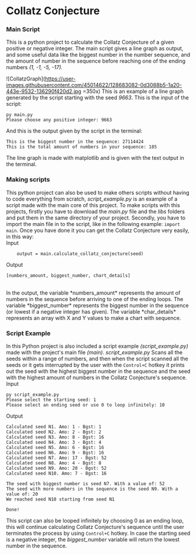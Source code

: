 # Collatz Conjecture
### Main Script
This is a python project to calculate the Collatz Conjecture of a given positive or negative integer. The main script gives a line graph as output, and some useful data like the biggest number in the number sequence, and the amount of number in the sequence before reaching one of the ending numbers *(1, -1, -5, -17).*

![CollatzGraph](https://user-images.githubusercontent.com/45014622/128683082-0d3088b5-1a20-443e-9532-136290f420d2.jpg =350x) 
This is an example of a line graph generated by the script starting with the seed *9663*.
This is the input of the script:

```` 
py main.py
Please choose any positive integer: 9663
```` 
And this is the output given by the script in the terminal:
```` 
This is the biggest number in the sequence: 27114424
This is the total amount of numbers in your sequence: 185
```` 
The line graph is made with matplotlib and is given with the text output in the terminal.
<br>

### Making scripts
This python project can also be used to make others scripts without having to code everything from scratch, *script_example.py*  is an example of a script made with the main core of this project.
To make scripts with this projects, firstly you have to download the *main.py*  file and the *libs*  folders and put them in the same directory of your project. Secondly, you have to import the main file in to the script, like in the following example: `import main`.
Once you have done it you can get the Collatz Conjecture very easily, in this way:
<br>
Input
```` 
    output = main.calculate_collatz_conjecture(seed)
```` 

Output
````
[numbers_amount, biggest_number, chart_details]
```` 
<br>
In the output, the variable *numbers_amount*  represents the amount of numbers in the sequence before arriving to one of the ending loops. The variable *biggest_number*  represents the biggest number in the sequence (or lowest if a negative integer has given). The variable *char_details*  represents an array with X and Y values to make a chart with sequence. 

### Script Example
In this Python project is also included a script example *(script_example.py)* made with the project's main file *(main)*.
*script_example.py* Scans all the seeds within a range of numbers, and then when the script scanned all the seeds or it gets interrupted by the user with the `Control+C` hotkey it prints out the seed with the highest biggest number in the sequence and the seed with the highest amount of numbers in the Collatz Conjecture's sequence. 
<br>
Input
````
py script_example.py
Please select the starting seed: 1
Please select an ending seed or use 0 to loop infinitely: 10
````
Output
````
Calculated seed N1. Amo: 1 - Bgst: 1
Calculated seed N2. Amo: 2 - Bgst: 2
Calculated seed N3. Amo: 8 - Bgst: 16
Calculated seed N4. Amo: 3 - Bgst: 4
Calculated seed N5. Amo: 6 - Bgst: 16
Calculated seed N6. Amo: 9 - Bgst: 16
Calculated seed N7. Amo: 17 - Bgst: 52
Calculated seed N8. Amo: 4 - Bgst: 8
Calculated seed N9. Amo: 20 - Bgst: 52
Calculated seed N10. Amo: 7 - Bgst: 16

The seed with biggest number is seed N7. With a value of: 52
The seed with more numbers in the sequence is the seed N9. With a value of: 20
We reached seed N10 starting from seed N1

Done!
````
This script can also be looped infinitely by choosing 0 as an ending loop, this will continue calculating Collatz Conjecture's sequence until the user terminates the process by using `Control+C` hotkey.
In case the starting seed is a negative integer, the *biggest_number* variable will return the lowest number in the sequence.
